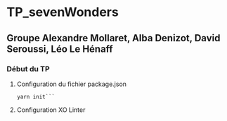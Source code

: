 # TP_sevenWonders
## Groupe Alexandre Mollaret, Alba Denizot, David Seroussi, Léo Le Hénaff

### Début du TP

1. Configuration du fichier package.json
	```Commandd line
	yarn init```
	
2. Configuration XO Linter

